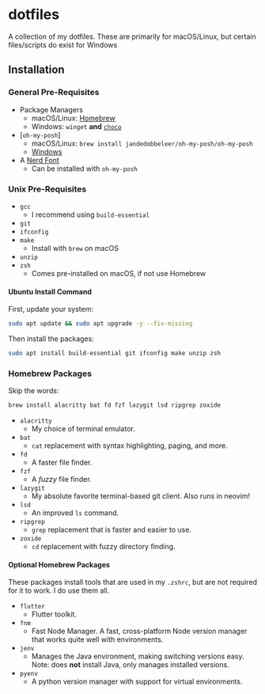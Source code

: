 # dotfiles

A collection of my dotfiles. These are primarily for macOS/Linux, but certain files/scripts do exist for Windows

## Installation

### General Pre-Requisites

- Package Managers
    - macOS/Linux: [Homebrew](https://brew.sh/)
    - Windows: `winget` **and** [`choco`](https://chocolatey.org/install#individual)
- [`oh-my-posh`]
    - macOS/Linux: `brew install jandedobbeleer/oh-my-posh/oh-my-posh`
    - [Windows](https://ohmyposh.dev/docs/installation/windows)
- A [Nerd Font](https://www.nerdfonts.com/)
    - Can be installed with `oh-my-posh`

### Unix Pre-Requisites

- `gcc`
    - I recommend using `build-essential`
- `git`
- `ifconfig`
- `make`
    - Install with `brew` on macOS
- `unzip`
- `zsh`
    - Comes pre-installed on macOS, if not use Homebrew

#### Ubuntu Install Command

First, update your system:

```bash
sudo apt update && sudo apt upgrade -y --fix-missing
```

Then install the packages:

```bash
sudo apt install build-essential git ifconfig make unzip zsh
```

### Homebrew Packages

Skip the words:

```bash
brew install alacritty bat fd fzf lazygit lsd ripgrep zoxide
```

- `alacritty`
    - My choice of terminal emulator.
- `bat`
    - `cat` replacement with syntax highlighting, paging, and more.
- `fd`
    - A faster file finder.
- `fzf`
    - A *fuzzy* file finder.
- `lazygit`
    - My absolute favorite terminal-based git client. Also runs in neovim!
- `lsd`
    - An improved `ls` command.
- `ripgrep`
    - `grep` replacement that is faster and easier to use.
- `zoxide`
    - `cd` replacement with fuzzy directory finding.

#### Optional Homebrew Packages

These packages install tools that are used in my `.zshrc`, but are not required for it to work. I do use them all.

- `flutter`
    - Flutter toolkit.
- `fnm`
    - Fast Node Manager. A fast, cross-platform Node version manager that works quite well with environments.
- `jenv`
    - Manages the Java environment, making switching versions easy. Note: does **not** install Java, only manages installed versions.
- `pyenv`
    - A python version manager with support for virtual environments.

